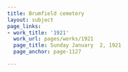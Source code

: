 ```yaml
---
title: Brumfield cemetery
layout: subject
page_links:
- work_title: '1921'
  work_url: pages/works/1921
  page_title: Sunday January  2, 1921
  page_anchor: page-1127

---
```

